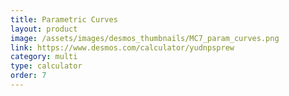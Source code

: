 ```yaml
---
title: Parametric Curves
layout: product
image: /assets/images/desmos_thumbnails/MC7_param_curves.png
link: https://www.desmos.com/calculator/yudnpsprew
category: multi
type: calculator
order: 7
---
```

